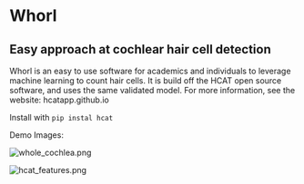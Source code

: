# Whorl
## Easy approach at cochlear hair cell detection

Whorl is an easy to use software for academics and individuals to leverage machine learning to count hair cells.
It is build off the HCAT open source software, and uses the same validated model. For more information, see the website:
hcatapp.github.io 

Install with `pip instal hcat`

Demo Images:

![whole_cochlea.png](resources%2Fwhole_cochlea.png)

![hcat_features.png](resources%2Fhcat_features.png)

